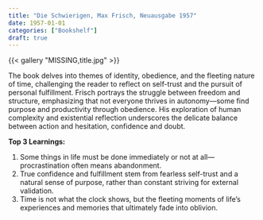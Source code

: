 ```yaml
---
title: "Die Schwierigen, Max Frisch, Neuausgabe 1957"
date: 1957-01-01
categories: ["Bookshelf"]
draft: true
---
```


{{< gallery "MISSING,title.jpg" >}}

The book delves into themes of identity, obedience, and the fleeting nature of time, challenging the reader to reflect on self-trust and the pursuit of personal fulfillment. Frisch portrays the struggle between freedom and structure, emphasizing that not everyone thrives in autonomy—some find purpose and productivity through obedience. His exploration of human complexity and existential reflection underscores the delicate balance between action and hesitation, confidence and doubt.

**Top 3 Learnings:**

1. Some things in life must be done immediately or not at all—procrastination often means abandonment.
2. True confidence and fulfillment stem from fearless self-trust and a natural sense of purpose, rather than constant striving for external validation.
3. Time is not what the clock shows, but the fleeting moments of life’s experiences and memories that ultimately fade into oblivion.

